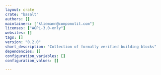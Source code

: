 ```yaml
---
layout: crate
crate: "basalt"
authors: []
maintainers: ["kliemann@componolit.com"]
licenses: ["AGPL-3.0-only"]
websites: []
tags: []
version: "0.2.0"
short_description: "Collection of formally verified building blocks"
dependencies: []
configuration_variables: []
configuration_values: []

---
```



